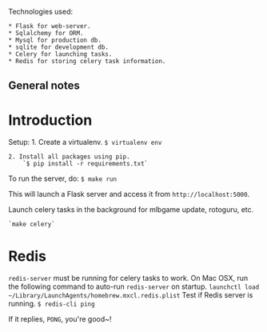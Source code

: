 Technologies used:

    * Flask for web-server.
    * Sqlalchemy for ORM.
    * Mysql for production db.
    * sqlite for development db.
    * Celery for launching tasks.
    * Redis for storing celery task information.
## General notes

# Introduction

Setup:
    1. Create a virtualenv.
        `$ virtualenv env`

    2. Install all packages using pip.
        `$ pip install -r requirements.txt`

To run the server, do:
    `$ make run`

This will launch a Flask server and access it from `http://localhost:5000`.

Launch celery tasks in the background for mlbgame update, rotoguru, etc.

    `make celery`






# Redis

`redis-server` must be running for celery tasks to work.
On Mac OSX, run the following command to auto-run `redis-server` on startup.
    `launchctl load ~/Library/LaunchAgents/homebrew.mxcl.redis.plist`
Test if Redis server is running.
    `$ redis-cli ping`

If it replies, `PONG`, you're good~!

